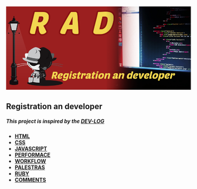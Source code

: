 ![Alt text](/image/rad.png "Registration an developer")
## Registration an developer
##### This project is inspired by the [DEV-LOG](https://github.com/ericdouglas/dev-log)

* **[HTML](source/html/readme.md)**
* **[CSS](#)**
* **[JAVASCRIPT](#)**
* **[PERFORMACE](#)**
* **[WORKFLOW](#)**
* **[PALESTRAS](#)**
* **[RUBY](#)**
* **[COMMENTS](#)**
